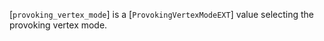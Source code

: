 [`provoking_vertex_mode`] is a [`ProvokingVertexModeEXT`] value
selecting the provoking vertex mode.
